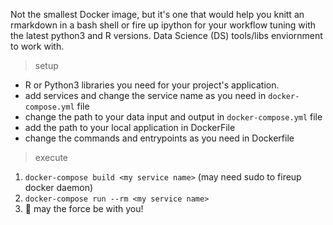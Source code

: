 Not the smallest Docker image, but it's one that would help you knitt an rmarkdown in a bash shell or fire up ipython for your workflow tuning with the latest python3 and R versions. Data Science (DS) tools/libs enviornment to work with. 
 
> setup 

- R or Python3 libraries you need for your project's application. 
- add services and change the service name as you need in `docker-compose.yml` file 
- change the path to your data input and output in `docker-compose.yml` file 
- add the path to your local application in DockerFile 
- change the commands and entrypoints as you need in Dockerfile 

> execute

1. `docker-compose build <my service name>` (may need sudo to fireup docker daemon)
2. `docker-compose run --rm <my service name>`
3.  :tada: may the force be with you! 
